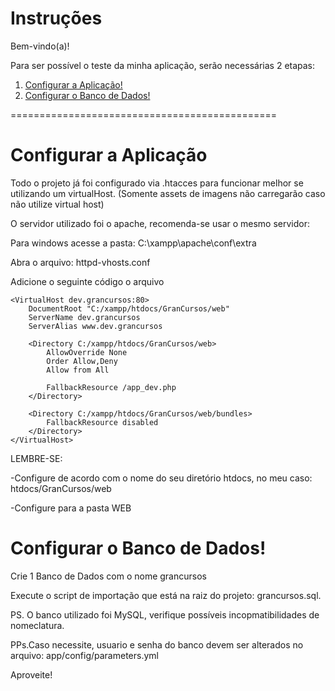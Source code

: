 Instruções
========================

Bem-vindo(a)!

Para ser possível o teste da minha aplicação, 
serão necessárias 2 etapas:

1. [Configurar a Aplicação!][1]
2. [Configurar o Banco de Dados!][2]

==============================================

Configurar a Aplicação
======================
Todo o projeto já foi configurado via .htacces 
para funcionar melhor se utilizando um virtualHost.
(Somente assets de imagens não carregarão caso não utilize virtual host)

O servidor utilizado foi o apache, recomenda-se usar o 
mesmo servidor:

Para windows acesse a pasta: 
C:\xampp\apache\conf\extra

Abra o arquivo: httpd-vhosts.conf

Adicione o seguinte código o arquivo

```
<VirtualHost dev.grancursos:80>
    DocumentRoot "C:/xampp/htdocs/GranCursos/web"
    ServerName dev.grancursos
    ServerAlias www.dev.grancursos

    <Directory C:/xampp/htdocs/GranCursos/web>
        AllowOverride None
        Order Allow,Deny
        Allow from All

        FallbackResource /app_dev.php
    </Directory>

    <Directory C:/xampp/htdocs/GranCursos/web/bundles>
        FallbackResource disabled
    </Directory>
</VirtualHost>
```
LEMBRE-SE:

-Configure de acordo com o nome do seu diretório htdocs,
no meu caso: htdocs/GranCursos/web

-Configure para a pasta WEB



Configurar o Banco de Dados!
==============================================

Crie 1 Banco de Dados com o nome grancursos

Execute o script de importação que está na raiz do projeto: grancursos.sql.

PS. O banco utilizado foi MySQL, verifique possíveis incopmatibilidades de nomeclatura.

PPs.Caso necessite, usuario e senha do banco devem ser alterados no arquivo: app/config/parameters.yml

 
Aproveite!

[1]: #configurar-a-aplicao
[2]: #configurar-o-banco-de-dados
